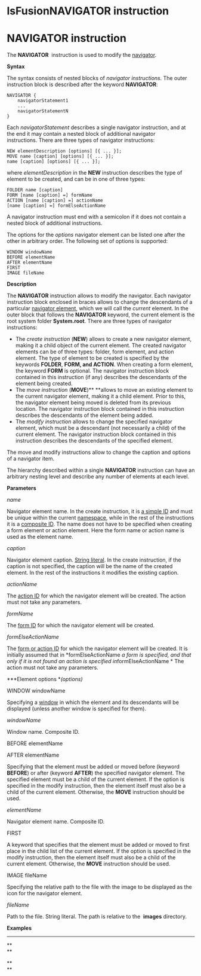 # lsFusionNAVIGATOR instruction

# NAVIGATOR instruction

The **NAVIGATOR**  instruction is used to modify the [navigator](Navigator.md).

**Syntax**

The syntax consists of nested blocks of *navigator instructions.* The outer instruction block is described after the keyword **NAVIGATOR**:

    NAVIGATOR {
        navigatorStatement1 
        ...
        navigatorStatementN
    }

Each *navigatorStatement* describes a single navigator instruction, and at the end it may contain a nested block of additional navigator instructions. There are three types of navigator instructions:  

    NEW elementDescription [options] [{ ... }];
    MOVE name [caption] [options] [{ ... }];
    name [caption] [options] [{ ... }];

where *elementDescription* in the **NEW** instruction describes the type of element to be created, and can be in one of three types:

    FOLDER name [caption] 
    FORM [name [caption] =] formName
    ACTION [name [caption] =] actionName
    [name [caption] =] formElseActionName

A navigator instruction must end with a semicolon if it does not contain a nested block of additional instructions.

The options for the *options* navigator element can be listed one after the other in arbitrary order. The following set of options is supported:

    WINDOW windowName
    BEFORE elementName
    AFTER elementName
    FIRST 
    IMAGE fileName

**Description**

The **NAVIGATOR** instruction allows to modify the navigator. Each navigator instruction block enclosed in braces allows to change the descendants of a particular [navigator element](Navigator.md), which we will call the *current* element. In the outer block that follows the **NAVIGATOR** keyword, the current element is the root system folder **System.root**. There are three types of navigator instructions:

-   The *create instruction* (**NEW**) allows to create a new navigator element, making it a child object of the current element. The created navigator elements can be of three types: folder, form element, and action element. The type of element to be created is specified by the keywords **FOLDER**, **FORM, and ACTION**. When creating a form element, the keyword **FORM** is optional. The navigator instruction block contained in this instruction (if any) describes the descendants of the element being created.
-   The *move instruction* (**MOVE**)** **allows to move an existing element to the current navigator element, making it a child element. Prior to this, the navigator element being moved is deleted from its previous location. The navigator instruction block contained in this instruction describes the descendants of the element being added. 
-   The *modify instruction* allows to change the specified navigator element, which must be a descendant (not necessarily a child) of the current element. The navigator instruction block contained in this instruction describes the descendants of the specified element.

The move and modify instructions allow to change the caption and options of a navigator item.

The hierarchy described within a single **NAVIGATOR** instruction can have an arbitrary nesting level and describe any number of elements at each level.

**Parameters**

*name*

Navigator element name. In the create instruction, it is [a simple ID](IDs_1573053.html#IDs-id) and must be unique within the current [namespace](Naming_35521066.html#Naming-namespace), while in the rest of the instructions it is a [composite ID](IDs_1573053.html#IDs-cid). The name does not have to be specified when creating a form element or action element. Here the form name or action name is used as the element name.

*caption*

Navigator element caption. [String literal](Literals_35521071.html#Literals-strliteral). In the create instruction, if the caption is not specified, the caption will be the name of the created element. In the rest of the instructions it modifies the existing caption.

*actionName*

The [action ID](IDs_1573053.html#IDs-propertyid) for which the navigator element will be created. The action must not take any parameters.

*formName*

The [form ID](IDs_1573053.html#IDs-propertyid) for which the navigator element will be created.

*formElseActionName*

The [form or action ID](IDs_1573053.html#IDs-propertyid) for which the navigator element will be created. It is initially assumed that in *formElseActionName *a form is specified, and that only if it is not found an action is specified in*formElseActionName * The action must not take any parameters.

***Element options **(options)*

WINDOW windowName

Specifying a [window](Navigator_design.md) in which the element and its descendants will be displayed (unless another window is specified for them). 

*windowName*

Window name. Composite ID.

BEFORE elementName

AFTER elementName 

Specifying that the element must be added or moved before (keyword **BEFORE**) or after (keyword **AFTER**) the specified navigator element. The specified element must be a child of the current element. If the option is specified in the modify instruction, then the element itself must also be a child of the current element. Otherwise, the **MOVE** instruction should be used.

*elementName*

Navigator element name. Composite ID. 

FIRST

A keyword that specifies that the element must be added or moved to first place in the child list of the current element. If the option is specified in the modify instruction, then the element itself must also be a child of the current element. Otherwise, the **MOVE** instruction should be used.

IMAGE fileName

Specifying the relative path to the file with the image to be displayed as the icon for the navigator element. 

*fileName*

Path to the file. String literal. The path is relative to the  **images** directory.

**Examples**

********



**  
**

**  
**
